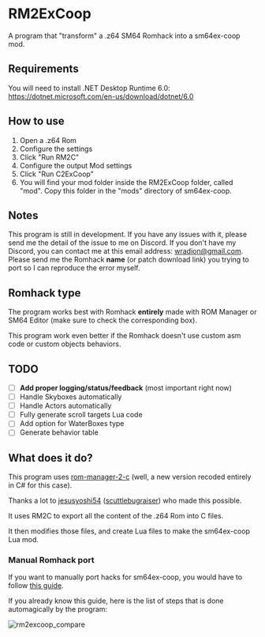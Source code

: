 # RM2ExCoop

A program that "transform" a .z64 SM64 Romhack into a sm64ex-coop mod.

## Requirements

You will need to install .NET Desktop Runtime 6.0: https://dotnet.microsoft.com/en-us/download/dotnet/6.0

## How to use

1. Open a .z64 Rom
2. Configure the settings
3. Click "Run RM2C"
4. Configure the output Mod settings
5. Click "Run C2ExCoop"
6. You will find your mod folder inside the RM2ExCoop folder, called "mod". Copy this folder in the "mods" directory of sm64ex-coop.

## Notes

This program is still in development. If you have any issues with it, please send me the detail of the issue to me on Discord.
If you don't have my Discord, you can contact me at this email address: wradion@gmail.com.
Please send me the Romhack **name** (or patch download link) you trying to port so I can reproduce the error myself.

## Romhack type

The program works best with Romhack **entirely** made with ROM Manager or SM64 Editor (make sure to check the corresponding box).

This program work even better if the Romhack doesn't use custom asm code or custom objects behaviors.

## TODO

- [ ] **Add proper logging/status/feedback** (most important right now)
- [ ] Handle Skyboxes automatically
- [ ] Handle Actors automatically
- [ ] Fully generate scroll targets Lua code
- [ ] Add option for WaterBoxes type
- [ ] Generate behavior table

## What does it do?

This program uses [rom-manager-2-c](https://gitlab.com/scuttlebugraiser/rom-manger-2-c/) (well, a new version recoded entirely in C# for this case).

Thanks a lot to [jesusyoshi54](https://github.com/jesusyoshi54) ([scuttlebugraiser](https://gitlab.com/scuttlebugraiser)) who made this possible.

It uses RM2C to export all the content of the .z64 Rom into C files.

It then modifies those files, and create Lua files to make the sm64ex-coop Lua mod.

### Manual Romhack port

If you want to manually port hacks for sm64ex-coop, you would have to follow [this guide](https://docs.google.com/document/d/1iQW043U51wDIU-xnyZvorHg9Dnio_N70iMPVn3JFRuY).

If you already know this guide, here is the list of steps that is done automagically by the program:

![rm2excoop_compare](https://user-images.githubusercontent.com/7728178/194631372-4023440d-264c-48ba-8705-83471d2dfbe5.jpg)
